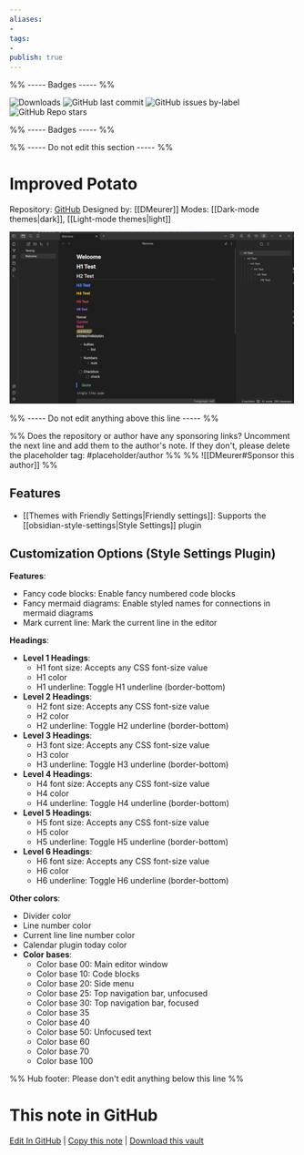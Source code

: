 ```yaml
---
aliases:
- 
tags: 
- 
publish: true
---
```


%% ----- Badges ----- %%

![Downloads](https://img.shields.io/badge/downloads-1995-573E7A?style=for-the-badge&logo=)
![GitHub last commit](https://img.shields.io/github/last-commit/DMeurer/improved-potato?color=573E7A&label=last%20update&logo=github&style=for-the-badge)
![GitHub issues by-label](https://img.shields.io/github/issues/DMeurer/improved-potato/help%20wanted?color=573E7A&logo=github&style=for-the-badge) 
![GitHub Repo stars](https://img.shields.io/github/stars/DMeurer/improved-potato?color=573E7A&logo=github&style=for-the-badge)

%% ----- Badges ----- %%

%% ----- Do not edit this section ----- %%

# Improved Potato

Repository: [GitHub](https://github.com/DMeurer/improved-potato)
Designed by: [[DMeurer]]
Modes: [[Dark-mode themes|dark]], [[Light-mode themes|light]]



![screenshot](https://github.com/DMeurer/improved-potato/raw/HEAD/images/image2.png)

%% ----- Do not edit anything above this line ----- %% 

%% Does the repository or author have any sponsoring links? Uncomment the next line and add them to the author's note. If they don't, please delete the placeholder tag: #placeholder/author %%
%% ![[DMeurer#Sponsor this author]] %%


## Features

- [[Themes with Friendly Settings|Friendly settings]]: Supports the [[obsidian-style-settings|Style Settings]] plugin

## Customization Options (Style Settings Plugin) 

**Features**: 
- Fancy code blocks: Enable fancy numbered code blocks
- Fancy mermaid diagrams: Enable styled names for connections in mermaid diagrams
- Mark current line: Mark the current line in the editor

**Headings**: 
- **Level 1 Headings**: 
    - H1 font size: Accepts any CSS font-size value
    - H1 color
    - H1 underline: Toggle H1 underline (border-bottom)
- **Level 2 Headings**: 
    - H2 font size: Accepts any CSS font-size value
    - H2 color
    - H2 underline: Toggle H2 underline (border-bottom)
- **Level 3 Headings**: 
    - H3 font size: Accepts any CSS font-size value
    - H3 color
    - H3 underline: Toggle H3 underline (border-bottom)
- **Level 4 Headings**: 
    - H4 font size: Accepts any CSS font-size value
    - H4 color
    - H4 underline: Toggle H4 underline (border-bottom)
- **Level 5 Headings**: 
    - H5 font size: Accepts any CSS font-size value
    - H5 color
    - H5 underline: Toggle H5 underline (border-bottom)
- **Level 6 Headings**: 
    - H6 font size: Accepts any CSS font-size value
    - H6 color
    - H6 underline: Toggle H6 underline (border-bottom)

**Other colors**: 
- Divider color
- Line number color
- Current line line number color
- Calendar plugin today color
- **Color bases**: 
    - Color base 00: Main editor window
    - Color base 10: Code blocks
    - Color base 20: Side menu
    - Color base 25: Top navigation bar, unfocused
    - Color base 30: Top navigation bar, focused
    - Color base 35
    - Color base 40
    - Color base 50: Unfocused text
    - Color base 60
    - Color base 70
    - Color base 100


%% Hub footer: Please don't edit anything below this line %%

# This note in GitHub

<span class="git-footer">[Edit In GitHub](https://github.dev/obsidian-community/obsidian-hub/blob/main/02%20-%20Community%20Expansions/02.05%20All%20Community%20Expansions/Themes/Improved%20Potato.md "git-hub-edit-note") | [Copy this note](https://raw.githubusercontent.com/obsidian-community/obsidian-hub/main/02%20-%20Community%20Expansions/02.05%20All%20Community%20Expansions/Themes/Improved%20Potato.md "git-hub-copy-note") | [Download this vault](https://github.com/obsidian-community/obsidian-hub/archive/refs/heads/main.zip "git-hub-download-vault") </span>
